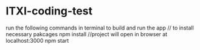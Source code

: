 # ITXI-coding-test

run the following commands in terminal to build and run the app
// to install necessary pakcages
npm install
//project will open in browser at localhost:3000
npm start